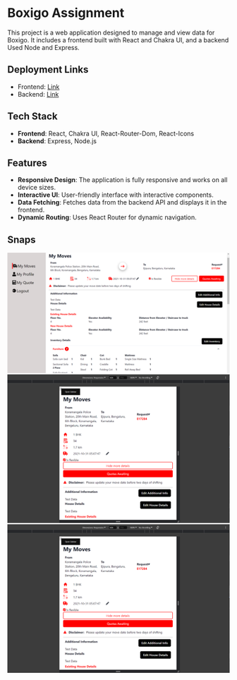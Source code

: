 # Boxigo Assignment

This project is a web application designed to manage and view data for Boxigo. It includes a frontend built with React and Chakra UI, and a backend Used Node and Express.

## Deployment Links

- Frontend: [Link](https://boxigogp.netlify.app/)
- Backend: [Link](https://server-boxigo.vercel.app/api/sample-data)

## Tech Stack

- **Frontend**: React, Chakra UI, React-Router-Dom, React-Icons
- **Backend**: Express, Node.js

## Features

- **Responsive Design**: The application is fully responsive and works on all device sizes.
- **Interactive UI**: User-friendly interface with interactive components.
- **Data Fetching**: Fetches data from the backend API and displays it in the frontend.
- **Dynamic Routing**: Uses React Router for dynamic navigation.


## Snaps

<img src="./Desktop.png" alt="Desktop">
<img src="./Tablet&Mobile.png" alt="Tablet and Mobile">
<img src="./Tablet&Mobile.png" alt="Sidebar">

